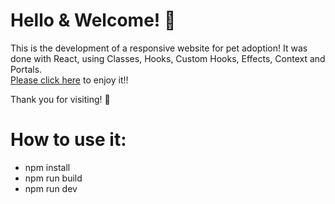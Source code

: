 # Hello & Welcome! 👋

This is the development of a responsive website for pet adoption!
It was done with React, using Classes, Hooks, Custom Hooks, Effects, Context and Portals.  
[Please click here][site] to enjoy it!!

Thank you for visiting! 🐥

# How to use it:

- npm install
- npm run build
- npm run dev

[site]: https://react-pet-adopt.vercel.app/
